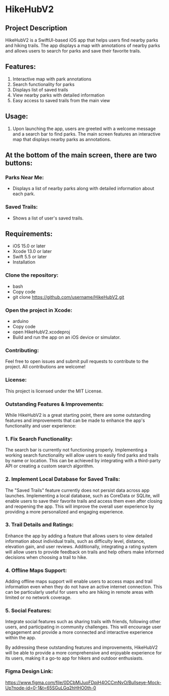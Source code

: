 # HikeHubV2
## Project Description

HikeHubV2 is a SwiftUI-based iOS app that helps users find nearby parks and hiking trails. The app displays a map with annotations of nearby parks and allows users to search for parks and save their favorite trails.

## Features: 
  1. Interactive map with park annotations
  2. Search functionality for parks
  3. Displays list of saved trails
  4. View nearby parks with detailed information
  5. Easy access to saved trails from the main view
## Usage:
  1. Upon launching the app, users are greeted with a welcome message and a search bar to find parks. The main screen features an interactive map that      displays nearby parks as annotations.

## At the bottom of the main screen, there are two buttons:

### Parks Near Me: 
  - Displays a list of nearby parks along with detailed information about each park.
### Saved Trails: 
  - Shows a list of user's saved trails.

## Requirements:

  - iOS 15.0 or later
  - Xcode 13.0 or later
  - Swift 5.5 or later
  - Installation
### Clone the repository:

  - bash
  - Copy code
  - git clone https://github.com/username/HikeHubV2.git

### Open the project in Xcode:

  - arduino
  - Copy code
  - open HikeHubV2.xcodeproj
  - Build and run the app on an iOS device or simulator.

### Contributing:
Feel free to open issues and submit pull requests to contribute to the project. All contributions are welcome!

### License:
This project is licensed under the MIT License.

### Outstanding Features & Improvements:

While HikeHubV2 is a great starting point, there are some outstanding features and improvements that can be made to enhance the app's functionality and user experience:

### 1. Fix Search Functionality:
The search bar is currently not functioning properly. Implementing a working search functionality will allow users to easily find parks and trails by name or location. This can be achieved by integrating with a third-party API or creating a custom search algorithm.

### 2. Implement Local Database for Saved Trails:
The "Saved Trails" feature currently does not persist data across app launches. Implementing a local database, such as CoreData or SQLite, will enable users to save their favorite trails and access them even after closing and reopening the app. This will improve the overall user experience by providing a more personalized and engaging experience.

### 3. Trail Details and Ratings:
Enhance the app by adding a feature that allows users to view detailed information about individual trails, such as difficulty level, distance, elevation gain, and user reviews. Additionally, integrating a rating system will allow users to provide feedback on trails and help others make informed decisions when choosing a trail to hike.

### 4. Offline Maps Support:
Adding offline maps support will enable users to access maps and trail information even when they do not have an active internet connection. This can be particularly useful for users who are hiking in remote areas with limited or no network coverage.

### 5. Social Features:
Integrate social features such as sharing trails with friends, following other users, and participating in community challenges. This will encourage user engagement and provide a more connected and interactive experience within the app.

By addressing these outstanding features and improvements, HikeHubV2 will be able to provide a more comprehensive and enjoyable experience for its users, making it a go-to app for hikers and outdoor enthusiasts.

### Figma Design Link:
https://www.figma.com/file/0DCbMiJuoFDpjH4OCCmNvO/Bullseye-Mock-Up?node-id=0-1&t=65SGuLGq2hHHO0th-0
